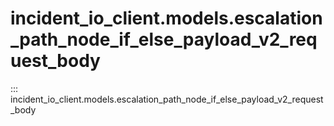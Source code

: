 # incident_io_client.models.escalation_path_node_if_else_payload_v2_request_body

::: incident_io_client.models.escalation_path_node_if_else_payload_v2_request_body